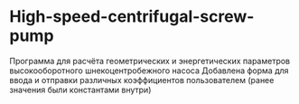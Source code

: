 # High-speed-centrifugal-screw-pump
Программа для расчёта геометрических и энергетических параметров высокооборотного шнекоцентробежного насоса
Добавлена форма для ввода и отправки различных коэффициентов пользователем (ранее значения были константами внутри)
